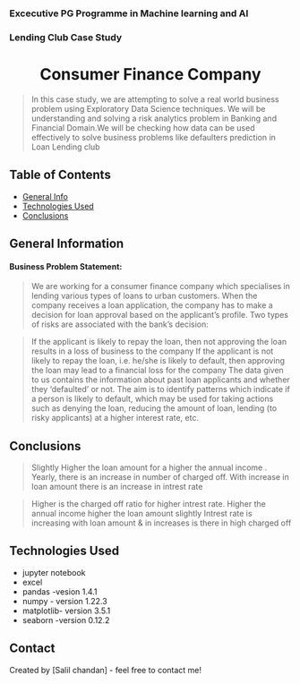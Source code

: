 
###  Excecutive PG Programme in Machine learning and AI
### Lending Club Case Study

# <center> Consumer Finance Company</center>
>In this case study, we are attempting to solve a real world business problem using Exploratory Data Science techniques. We will be understanding and solving a risk analytics problem in Banking and Financial Domain.We will be checking how data can be used effectively to solve business problems like defaulters prediction in Loan Lending club


## Table of Contents
* [General Info](#general-information) 
* [Technologies Used](#Technologies-Used)  
* [Conclusions](#Conclusions)  


## General Information


#### Business Problem Statement:

> We are working for a consumer finance company which specialises in lending various types of loans to urban customers. When the company receives a loan application, the company has to make a decision for loan approval based on the applicant’s profile. Two types of risks are associated with the bank’s decision:

> If the applicant is likely to repay the loan, then not approving the loan results in a loss of business to the company
> If the applicant is not likely to repay the loan, i.e. he/she is likely to default, then approving the loan may lead to a financial loss for the company
> The data given to us contains the information about past loan applicants and whether they ‘defaulted’ or not. The aim is to identify patterns which indicate if a person is likely to default, which may be used for taking actions such as denying the loan, reducing the amount of loan, lending (to risky applicants) at a higher interest rate, etc.


## Conclusions
 


> Slightly Higher the loan amount for a higher the annual income .
> Yearly, there is an increase in number of charged off.
> With increase in loan amount there is an increase in intrest rate

> Higher is the charged off ratio for higher intrest rate.
> Higher the annual income higher the loan amount slightly
> Intrest rate is increasing with loan amount & in increases is there in high charged off



## Technologies Used
- jupyter notebook
- excel
- pandas -vesion 1.4.1
- numpy - version 1.22.3
- matplotlib- version 3.5.1
- seaborn -version 0.12.2




## Contact
Created by [Salil chandan] - feel free to contact me!
